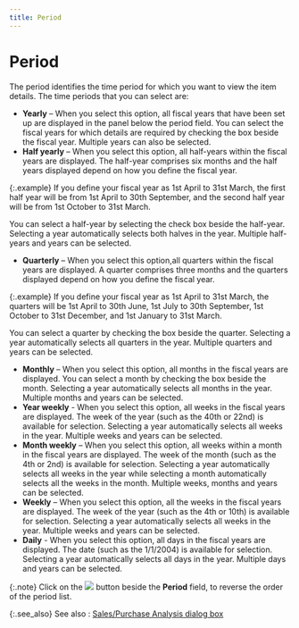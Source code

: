 ```yaml
---
title: Period
---
```


# Period


The period identifies the time period for which you want to view the  item details. The time periods that you can select are:

- **Yearly**  – When you select this option, all fiscal years that have been set up  are displayed in the panel below the period field. You can select the  fiscal years for which details are required by checking the box beside  the fiscal year. Multiple years can also be selected.
- **Half 
 yearly** – When you select this option, all half-years within the  fiscal years are displayed. The half-year comprises six months and the  half years displayed depend on how you define the fiscal year.



{:.example}
If you define your fiscal year as 1st April  to 31st March, the first half year will be from 1st April to 30th September,  and the second half year will be from 1st October to 31st March.


You can select a half-year by selecting the  check box beside the half-year. Selecting a year automatically selects  both halves in the year. Multiple half-years and years can be selected.

- **Quarterly**  – When you select this option,all quarters within the fiscal years are  displayed. A quarter comprises three months and the quarters displayed  depend on how you define the fiscal year.



{:.example}
If you define your fiscal year as 1st April  to 31st March, the quarters will be 1st April to 30th June, 1st July to  30th September, 1st October to 31st December, and 1st January to 31st  March.


You can select a quarter by checking the  box beside the quarter. Selecting a year automatically selects all quarters  in the year. Multiple quarters and years can be selected.

- **Monthly**  – When you select this option, all months in the fiscal years are displayed.  You can select a month by checking the box beside the month. Selecting  a year automatically selects all months in the year. Multiple months and  years can be selected.
- **Year 
 weekly** - When you select this option, all weeks in the fiscal years  are displayed. The week of the year (such as the 40th or 22nd) is available  for selection. Selecting a year automatically selects all weeks in the  year. Multiple weeks and years can be selected.
- **Month 
 weekly** – When you select this option, all weeks within a month  in the fiscal years are displayed. The week of the month (such as the  4th or 2nd) is available for selection. Selecting a year automatically  selects all weeks in the year while selecting a month automatically selects  all the weeks in the month. Multiple weeks, months and years can be selected.
- **Weekly**  – When you select this option, all the weeks in the fiscal years are displayed.  The week of the year (such as the 4th or 10th) is available for selection.  Selecting a year automatically selects all weeks in the year. Multiple  weeks and years can be selected.
- **Daily**  - When you select this option, all days in the fiscal years are displayed.  The date (such as the 1/1/2004) is available for selection. Selecting  a year automatically selects all days in the year. Multiple days and years  can be selected.



{:.note}
Click on the ![]({{site.pp_baseurl}}/img/pur_sort_order.gif) button beside the **Period**  field, to reverse the order of the period list.


{:.see_also}
See also
: [Sales/Purchase  Analysis dialog box]({{site.pp_baseurl}}/purc-proc/pos/create-po/sales-purchase-analysis/dialog-box/sales_purchase_analysis_dialog_box.html)
